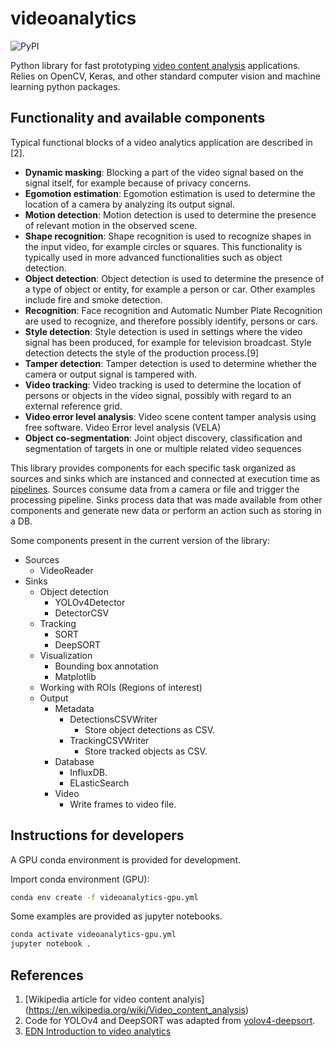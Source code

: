 # videoanalytics

![PyPI](https://img.shields.io/pypi/v/videoanalytics)

Python library for fast prototyping [video content analysis](https://en.wikipedia.org/wiki/Video_content_analysis) applications. Relies on OpenCV, Keras, and other standard computer vision and machine learning python packages.

## Functionality and available components

Typical functional blocks of a video analytics application are described in [2]. 

- **Dynamic masking**:	Blocking a part of the video signal based on the signal itself, for example because of privacy concerns.
- **Egomotion estimation**:	Egomotion estimation is used to determine the location of a camera by analyzing its output signal.
- **Motion detection**:	Motion detection is used to determine the presence of relevant motion in the observed scene.
- **Shape recognition**:	Shape recognition is used to recognize shapes in the input video, for example circles or squares. This functionality is typically used in more advanced functionalities such as object detection.
- **Object detection**:	Object detection is used to determine the presence of a type of object or entity, for example a person or car. Other examples include fire and smoke detection.
- **Recognition**:	Face recognition and Automatic Number Plate Recognition are used to recognize, and therefore possibly identify, persons or cars.
- **Style detection**: Style detection is used in settings where the video signal has been produced, for example for television broadcast. Style detection detects the style of the production process.[9]
- **Tamper detection**: Tamper detection is used to determine whether the camera or output signal is tampered with.
- **Video tracking**: Video tracking is used to determine the location of persons or objects in the video signal, possibly with regard to an external reference grid.
- **Video error level analysis**: Video scene content tamper analysis using free software. Video Error level analysis (VELA)
- **Object co-segmentation**: Joint object discovery, classification and segmentation of targets in one or multiple related video sequences

This library provides components for each specific task organized as sources and sinks which are instanced and connected at execution time as [pipelines](https://homepages.fhv.at/thjo/lecturenotes/sysarch/pipes-and-filters.html).
Sources consume data from a camera or file and trigger the processing pipeline.
Sinks process data that was made available from other components and generate new data or perform an action such as storing in a DB.

Some components present in the current version of the library:

- Sources
    - VideoReader
- Sinks
    - Object detection
        - YOLOv4Detector
        - DetectorCSV
    - Tracking
        - SORT
        - DeepSORT
    - Visualization
        - Bounding box annotation
        - Matplotlib
    - Working with ROIs (Regions of interest)
    - Output
        - Metadata
            - DetectionsCSVWriter
                - Store object detections as CSV.
            - TrackingCSVWriter
                - Store tracked objects as CSV.
        - Database
            - InfluxDB. 
            - ELasticSearch
        - Video
            - Write frames to video file.

## Instructions for developers

A GPU conda environment is provided for development.

Import conda environment (GPU):

~~~bash
conda env create -f videoanalytics-gpu.yml
~~~

Some examples are provided as jupyter notebooks.

~~~bash
conda activate videoanalytics-gpu.yml
jupyter notebook .
~~~

## References

1. [Wikipedia article for video content analyis] (https://en.wikipedia.org/wiki/Video_content_analysis)
2. Code for YOLOv4 and DeepSORT was adapted from [yolov4-deepsort](https://github.com/theAIGuysCode/yolov4-deepsort).
3. [EDN Introduction to video analytics](https://www.edn.com/introduction-to-video-analytics/)

